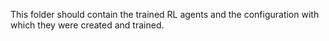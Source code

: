 This folder should contain the trained RL agents
and the configuration with which they were created and trained.

